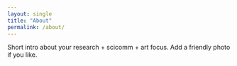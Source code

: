 ```yaml
---
layout: single
title: "About"
permalink: /about/
---
```

Short intro about your research + scicomm + art focus. Add a friendly photo if you like.
